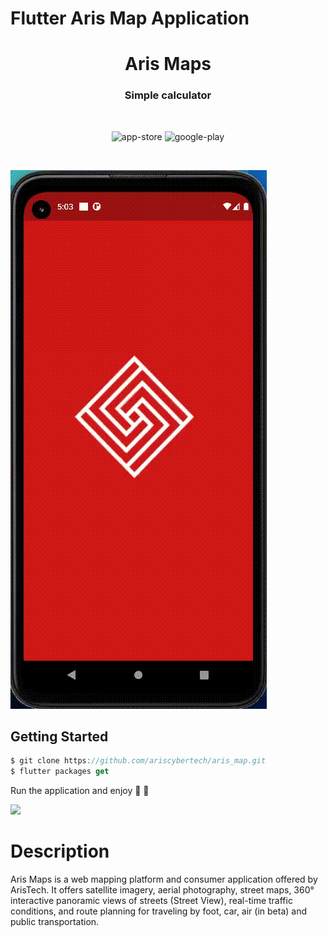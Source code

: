 # Flutter Aris Map Application

<h1 align="center">Aris Maps</h1>
<h3 align="center">
Simple calculator
</h3>

<br />
 
<p align="center">
  <img alt="app-store" src="https://github.com/plante-app-team/plante/blob/master/readme_resources/app-store.png" />
  <img alt="google-play" src="https://github.com/plante-app-team/plante/blob/master/readme_resources/play-store.png" />
</p>

<br />

![Mobile Screenshot3](screenshots/screen.gif)

## Getting Started

```dart
$ git clone https://github.com/ariscybertech/aris_map.git
$ flutter packages get
```

Run the application and enjoy :tada: :rainbow:

<a href="https://www.buymeacoffee.com/ariscybertech"><img src="https://cdn.buymeacoffee.com/buttons/v2/default-yellow.png" height="60"></a>

# Description
Aris Maps is a web mapping platform and consumer application offered by ArisTech. It offers satellite imagery, aerial photography, street maps, 360° interactive panoramic views of streets (Street View), real-time traffic conditions, and route planning for traveling by foot, car, air (in beta) and public transportation.
